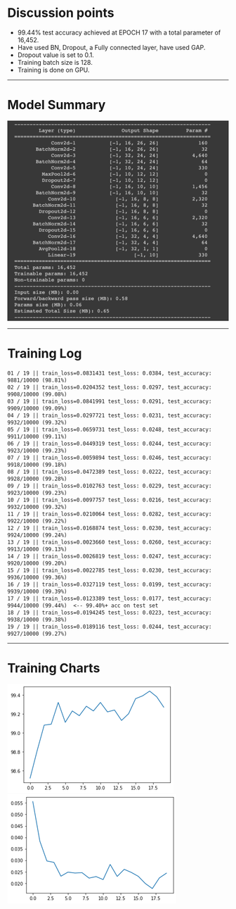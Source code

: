 # Discussion points
- 99.44% test accuracy achieved at EPOCH 17 with a total parameter of 16,452.
- Have used BN, Dropout, a Fully connected layer, have used GAP.
- Dropout value is set to 0.1.
- Training batch size is 128.
- Training is done on GPU.

-----
# Model Summary
![model summary](https://github.com/askmuhsin/weights_heist_eva7/blob/main/S4/part_2/model_summary.png)

-----
# Training Log
```
01 / 19 || train_loss=0.0831431 test_loss: 0.0384, test_accuracy: 9881/10000 (98.81%)
02 / 19 || train_loss=0.0204352 test_loss: 0.0297, test_accuracy: 9908/10000 (99.08%)
03 / 19 || train_loss=0.0841991 test_loss: 0.0291, test_accuracy: 9909/10000 (99.09%)
04 / 19 || train_loss=0.0297721 test_loss: 0.0231, test_accuracy: 9932/10000 (99.32%)
05 / 19 || train_loss=0.0659731 test_loss: 0.0248, test_accuracy: 9911/10000 (99.11%)
06 / 19 || train_loss=0.0449319 test_loss: 0.0244, test_accuracy: 9923/10000 (99.23%)
07 / 19 || train_loss=0.0059894 test_loss: 0.0246, test_accuracy: 9918/10000 (99.18%)
08 / 19 || train_loss=0.0472389 test_loss: 0.0222, test_accuracy: 9928/10000 (99.28%)
09 / 19 || train_loss=0.0102763 test_loss: 0.0229, test_accuracy: 9923/10000 (99.23%)
10 / 19 || train_loss=0.0097757 test_loss: 0.0216, test_accuracy: 9932/10000 (99.32%)
11 / 19 || train_loss=0.0210064 test_loss: 0.0282, test_accuracy: 9922/10000 (99.22%)
12 / 19 || train_loss=0.0168874 test_loss: 0.0230, test_accuracy: 9924/10000 (99.24%)
13 / 19 || train_loss=0.0023660 test_loss: 0.0260, test_accuracy: 9913/10000 (99.13%)
14 / 19 || train_loss=0.0026819 test_loss: 0.0247, test_accuracy: 9920/10000 (99.20%)
15 / 19 || train_loss=0.0022785 test_loss: 0.0230, test_accuracy: 9936/10000 (99.36%)
16 / 19 || train_loss=0.0327119 test_loss: 0.0199, test_accuracy: 9939/10000 (99.39%)
17 / 19 || train_loss=0.0123389 test_loss: 0.0177, test_accuracy: 9944/10000 (99.44%)  <-- 99.40%+ acc on test set
18 / 19 || train_loss=0.0194245 test_loss: 0.0223, test_accuracy: 9938/10000 (99.38%)
19 / 19 || train_loss=0.0189116 test_loss: 0.0244, test_accuracy: 9927/10000 (99.27%)
```

-----
# Training Charts
![test accuracy](https://github.com/askmuhsin/weights_heist_eva7/blob/main/S4/part_2/test_acc.png)
![test loss](https://github.com/askmuhsin/weights_heist_eva7/blob/main/S4/part_2/test_loss.png)
